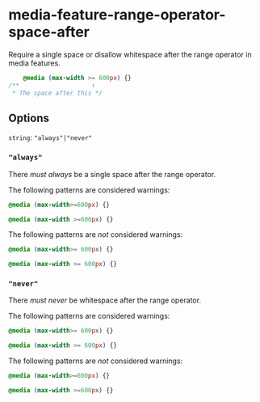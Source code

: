 # media-feature-range-operator-space-after

Require a single space or disallow whitespace after the range operator in media features.

```css
    @media (max-width >= 600px) {}
/**                    ↑
 * The space after this */
```

## Options

`string`: `"always"|"never"`

### `"always"`

There *must always* be a single space after the range operator.

The following patterns are considered warnings:

```css
@media (max-width>=600px) {}
```

```css
@media (max-width >=600px) {}
```

The following patterns are *not* considered warnings:

```css
@media (max-width>= 600px) {}
```

```css
@media (max-width >= 600px) {}
```

### `"never"`

There *must never* be whitespace after the range operator.

The following patterns are considered warnings:

```css
@media (max-width>= 600px) {}
```

```css
@media (max-width >= 600px) {}
```

The following patterns are *not* considered warnings:

```css
@media (max-width>=600px) {}
```

```css
@media (max-width >=600px) {}
```

